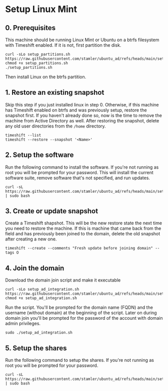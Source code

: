 # Setup Linux Mint

## 0. Prerequisites

This machine should be running Linux Mint or Ubuntu on a btrfs filesystem with Timeshift enabled. If it is not, first partition the disk.

```
curl -sLo setup_partitions.sh https://raw.githubusercontent.com/stamler/ubuntu_ad/refs/heads/main/setup_partitions.sh
chmod +x setup_partitions.sh
./setup_partitions.sh
```

Then install Linux on the btrfs partition.

## 1. Restore an existing snapshot

Skip this step if you just installed linux in step 0. Otherwise, if this machine has Timeshift enabled on btrfs and was previously setup, restore the snapshot first. If you haven't already done so, now is the time to remove the machine from Active Directory as well. After restoring the snapshot, delete any old user directories from the `/home` directory.

```
timeshift --list
timeshift --restore --snapshot '<Name>'
```

## 2. Setup the software

Run the following command to install the software. If you're not running as root you will be prompted for your password. This will install the current software suite, remove software that's not specified, and run updates.
```
curl -sL https://raw.githubusercontent.com/stamler/ubuntu_ad/refs/heads/main/setup_software.sh | sudo bash
```

## 3. Create or update snapshot

Create a Timeshift shapshot. This will be the new restore state the next time you need to restore the machine. If this is machine that came back from the field and has previously been joined to the domain, delete the old snapshot after creating a new one.

```
timeshift --create --comments "Fresh update before joining domain" --tags O
```

## 4. Join the domain

Download the domain join script and make it executable

```
curl -sLo setup_ad_integration.sh https://raw.githubusercontent.com/stamler/ubuntu_ad/refs/heads/main/setup_ad_integration.sh
chmod +x setup_ad_integration.sh
```

Run the script. You'll be prompted for the domain name (FQDN) and the username (without domain) at the beginning of the script. Later on during domain join you'll be prompted for the password of the account with domain admin privileges.
```
sudo ./setup_ad_integration.sh
```

## 5. Setup the shares

Run the following command to setup the shares. If you're not running as root you will be prompted for your password.
```
curl -sL https://raw.githubusercontent.com/stamler/ubuntu_ad/refs/heads/main/setup_shares.sh | sudo bash
```
